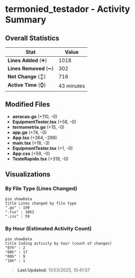 # termonied_testador - Activity Summary 

## Overall Statistics

| Stat                   | Value                                                             |
| ---------------------- | ----------------------------------------------------------------- |
| **Lines Added** (➕)   | 1018                                          |
| **Lines Removed** (➖) | 302                                        |
| **Net Change** (↕)    | 716                |
| **Active Time** (⌚)   | 43 minutes |


## Modified Files
- **aeracao.go** (+110, -0)
- **EquipmentTester.tsx** (+58, -0)
- **termometria.go** (+15, -0)
- **app.go** (+74, -0)
- **App.tsx** (+364, -299)
- **main.tsx** (+18, -3)
- **EquipmentTester.tsx** (+1, -0)
- **App.css** (+59, -0)
- **TesteRapido.tsx** (+319, -0)

## Visualizations

### By File Type (Lines Changed)

```mermaid
pie showData
title Lines changed by file type
".go" : 199
".tsx" : 1062
".css" : 59
```

### By Hour (Estimated Activity Count)

```mermaid
pie showData
title Coding activity by hour (count of changes)
"07h" : 2
"08h" : 17
"09h" : 9
"10h" : 1
```


> **Last Updated:** 11/03/2025, 10:41:57